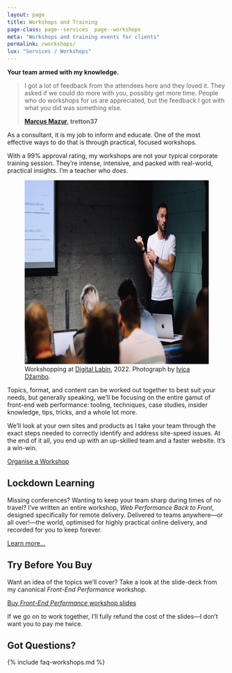 ```yaml
---
layout: page
title: Workshops and Training
page-class: page--services  page--workshops
meta: "Workshops and training events for clients"
permalink: /workshops/
lux: "Services / Workshops"
---
```


**Your team armed with my knowledge.**

<blockquote class="pull-quote  pull-quote--context-alt" id="quote:marcus-mazur">
  <p>I got a lot of feedback from the attendees here and they loved it. They
  asked if we could do more with you, possibly get more time. People who do
  workshops for us are appreciated, but the feedback I got with what you did was
  something else.</p>
  <b class="source pull-quote__source">
    <a href="https://twitter.com/marcusmazur">Marcus Mazur</a>, tretton37
  </b>
</blockquote>

As a consultant, it is my job to inform and educate. One of the most effective
ways to do that is through practical, focused workshops.

With a 99% approval rating, my workshops are not your typical corporate training
session. They’re intense, intensive, and packed with real-world, practical
insights. I’m a teacher who _does_.

<figure>
  <img src="/img/content/workshops.jpg"
       alt=""
       width="750"
       height="422"
       id="workshops-image"
       style="background-image: url({% include base64/workshops.jpg.html %});"
       fetchpriority="high"
       decoding="sync"
       elementtiming="workshops-image" />
  </script>
  <figcaption>Workshopping at <a href="https://digital-labin.com/">Digital Labin</a>, 2022. Photograph by <a href="https://www.instagram.com/dzambofilm/">Ivica Džambo</a>.</figcaption>
</figure>

Topics, format, and content can be worked out together to best suit your needs,
but generally speaking, we’ll be focusing on the entire gamut of front-end web
performance: tooling, techniques, case studies, insider knowledge, tips, tricks,
and a whole lot more.

We’ll look at your own sites and products as I take your team through the exact
steps needed to correctly identify and address site-speed issues. At the end of
it all, you end up with an up-skilled team and a faster website. It’s a win-win.

<a href="/contact/" class="btn  btn--full">Organise a Workshop</a>

## Lockdown Learning

Missing conferences? Wanting to keep your team sharp during times of no travel?
I’ve written an entire workshop, <cite>Web Performance Back to Front</cite>,
designed specifically for remote delivery. Delivered to teams anywhere—or all
over!—the world, optimised for highly practical online delivery, and recorded
for you to keep forever.

<a href="/workshops/web-performance-back-to-front/" class="btn  btn--full">Learn more…</a>

## Try Before You Buy

Want an idea of the topics we’ll cover? Take a look at the slide-deck from my
canonical _Front-End Performance_ workshop.

<a href="https://gum.co/perfmatters" class="gumroad-button">Buy <cite>Front-End Performance</cite> workshop slides</a>

If we go on to work together, I’ll fully refund the cost of the slides—I don’t
want you to pay me twice.

## Got Questions?

{% include faq-workshops.md %}
